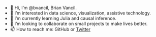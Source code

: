 - 👋 Hi, I’m @bvancil, Brian Vancil.
- 👀 I’m interested in data science, visualization, assistive technology.
- 🌱 I’m currently learning Julia and causal inference.
- 💞️ I’m looking to collaborate on small projects to make lives better.
- 📫 How to reach me: GitHub or [Twitter](https://twitter.com/bvancil)

<!---
bvancil/bvancil is a ✨ special ✨ repository because its `README.md` (this file) appears on your GitHub profile.
You can click the Preview link to take a look at your changes.
--->
